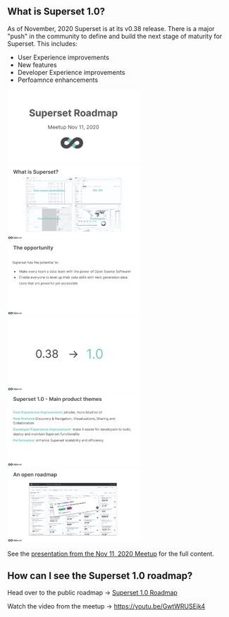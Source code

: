 ## What is Superset 1.0?
As of November, 2020 Superset is at its v0.38 release. There is a major "push" in the community to define and build the next stage of maturity for Superset. This includes:
- User Experience improvements
- New features
- Developer Experience improvements
- Perfoamnce enhancements

<img src="https://github.com/apache-superset/superset-roadmap/blob/master/Superset%201.0/Presentation_Superset_Meetup_2020_11_11_Roadmap_Slide_1.jpg" width="300"><img src="https://github.com/apache-superset/superset-roadmap/blob/master/Superset%201.0/Presentation_Superset_Meetup_2020_11_11_Roadmap_Slide_5.jpg" width="300">
<img src="https://github.com/apache-superset/superset-roadmap/blob/master/Superset%201.0/Presentation_Superset_Meetup_2020_11_11_Roadmap_Slide_6.jpg" width="300">
<img src="https://github.com/apache-superset/superset-roadmap/blob/master/Superset%201.0/Presentation_Superset_Meetup_2020_11_11_Roadmap_Slide_8.jpg" width="300">
<img src="https://github.com/apache-superset/superset-roadmap/blob/master/Superset%201.0/Presentation_Superset_Meetup_2020_11_11_Roadmap_Slide_10.jpg" width="300"><img src="https://github.com/apache-superset/superset-roadmap/blob/master/Superset%201.0/Presentation_Superset_Meetup_2020_11_11_Roadmap_Slide_28.jpg" width="300">
 
See the [presentation from the Nov 11, 2020 Meetup](https://github.com/apache-superset/superset-roadmap/blob/master/Superset%201.0/Presentation_Superset_Meetup_2020_11_11_Roadmap_Slide_8.pdf) for the full content.

## How can I see the Superset 1.0 roadmap?
Head over to the public roadmap -> [Superset 1.0 Roadmap](https://github.com/apache-superset/superset-roadmap/projects/1?card_filter_query=milestone%3A%22Superset+1.0%22)

Watch the video from the meetup -> https://youtu.be/GwtWRUSEjk4


